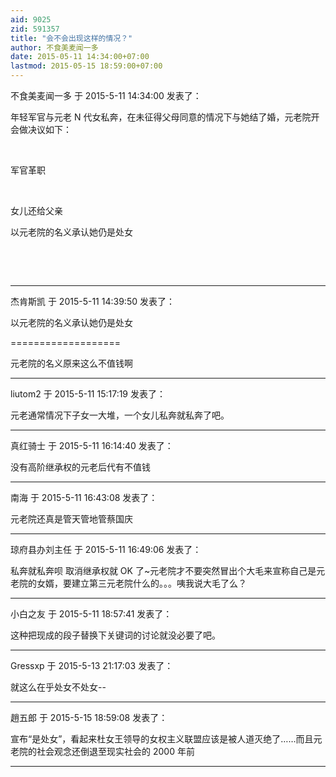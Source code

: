 ```yaml
---
aid: 9025
zid: 591357
title: "会不会出现这样的情况？"
author: 不食美麦闻一多
date: 2015-05-11 14:34:00+07:00
lastmod: 2015-05-15 18:59:00+07:00
---
```


不食美麦闻一多 于 2015-5-11 14:34:00 发表了：

年轻军官与元老 N 代女私奔，在未征得父母同意的情况下与她结了婚，元老院开会做决议如下：&nbsp;&nbsp;

&nbsp;&nbsp;

军官革职&nbsp;&nbsp;

&nbsp;&nbsp;

女儿还给父亲&nbsp;&nbsp;

以元老院的名义承认她仍是处女

&nbsp;&nbsp;

&nbsp;&nbsp;

---

杰肯斯凯 于 2015-5-11 14:39:50 发表了：

以元老院的名义承认她仍是处女

===================

元老院的名义原来这么不值钱啊

---

liutom2 于 2015-5-11 15:17:19 发表了：

元老通常情况下子女一大堆，一个女儿私奔就私奔了吧。

---

真红骑士 于 2015-5-11 16:14:40 发表了：

没有高阶继承权的元老后代有不值钱

---

南海 于 2015-5-11 16:43:08 发表了：

元老院还真是管天管地管蔡国庆

---

琼府县办刘主任 于 2015-5-11 16:49:06 发表了：

私奔就私奔呗 取消继承权就 OK 了~元老院才不要突然冒出个大毛来宣称自己是元老院的女婿，要建立第三元老院什么的。。。咦我说大毛了么？

---

小白之友 于 2015-5-11 18:57:41 发表了：

这种把现成的段子替换下关键词的讨论就没必要了吧。

---

Gressxp 于 2015-5-13 21:17:03 发表了：

就这么在乎处女不处女--

---

趙五郎 于 2015-5-15 18:59:08 发表了：

宣布“是处女”，看起来杜女王领导的女权主义联盟应该是被人道灭绝了……而且元老院的社会观念还倒退至现实社会的 2000 年前

---
